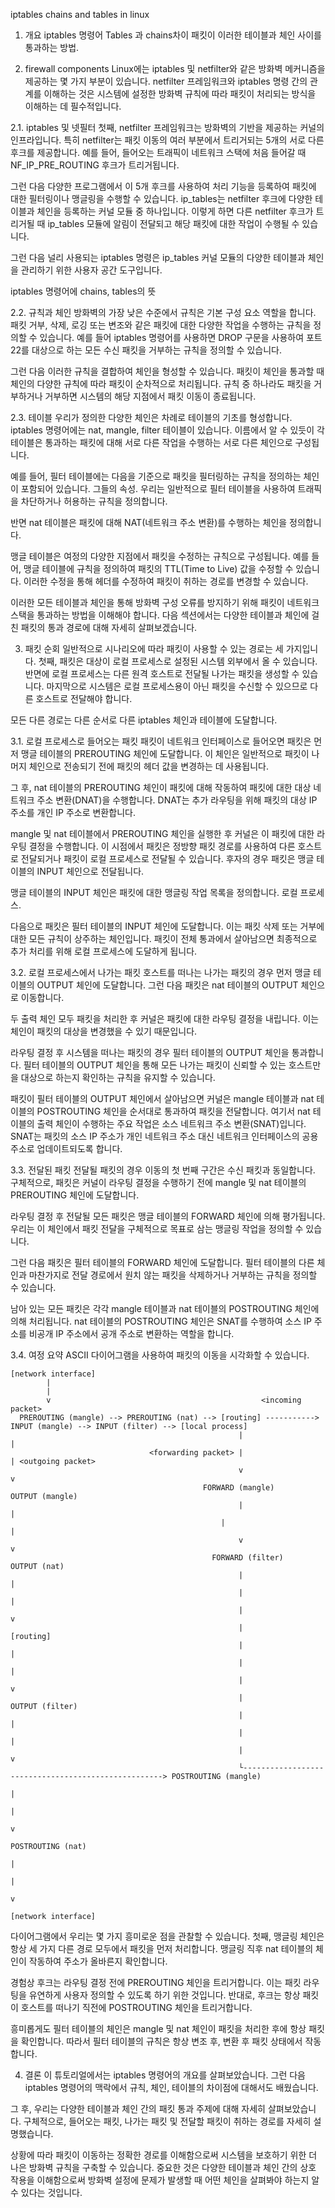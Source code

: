 iptables chains and tables in linux

1. 개요
   iptables 명령어 Tables 과 chains차이
   패킷이 이러한 테이블과 체인 사이를 통과하는 방법.

2. firewall components
   Linux에는 iptables 및 netfilter와 같은 방화벽 메커니즘을 제공하는 몇 가지 부분이 있습니다. netfilter 프레임워크와 iptables 명령 간의 관계를 이해하는 것은 시스템에 설정한 방화벽 규칙에 따라 패킷이 처리되는 방식을 이해하는 데 필수적입니다.

2.1. iptables 및 넷필터
첫째, netfilter 프레임워크는 방화벽의 기반을 제공하는 커널의 인프라입니다. 특히 netfilter는 패킷 이동의 여러 부분에서 트리거되는 5개의 서로 다른 후크를 제공합니다. 예를 들어, 들어오는 트래픽이 네트워크 스택에 처음 들어갈 때 NF_IP_PRE_ROUTING 후크가 트리거됩니다.

그런 다음 다양한 프로그램에서 이 5개 후크를 사용하여 처리 기능을 등록하여 패킷에 대한 필터링이나 맹글링을 수행할 수 있습니다. ip_tables는 netfilter 후크에 다양한 테이블과 체인을 등록하는 커널 모듈 중 하나입니다. 이렇게 하면 다른 netfilter 후크가 트리거될 때 ip_tables 모듈에 알림이 전달되고 해당 패킷에 대한 작업이 수행될 수 있습니다.

그런 다음 널리 사용되는 iptables 명령은 ip_tables 커널 모듈의 다양한 테이블과 체인을 관리하기 위한 사용자 공간 도구입니다.

iptables 명령어에 chains, tables의 뜻

2.2. 규칙과 체인
방화벽의 가장 낮은 수준에서 규칙은 기본 구성 요소 역할을 합니다. 패킷 거부, 삭제, 로깅 또는 변조와 같은 패킷에 대한 다양한 작업을 수행하는 규칙을 정의할 수 있습니다. 예를 들어 iptables 명령어를 사용하면 DROP 구문을 사용하여 포트 22를 대상으로 하는 모든 수신 패킷을 거부하는 규칙을 정의할 수 있습니다.

그런 다음 이러한 규칙을 결합하여 체인을 형성할 수 있습니다. 패킷이 체인을 통과할 때 체인의 다양한 규칙에 따라 패킷이 순차적으로 처리됩니다. 규칙 중 하나라도 패킷을 거부하거나 거부하면 시스템의 해당 지점에서 패킷 이동이 종료됩니다.

2.3. 테이블
우리가 정의한 다양한 체인은 차례로 테이블의 기초를 형성합니다. iptables 명령어에는 nat, mangle, filter 테이블이 있습니다. 이름에서 알 수 있듯이 각 테이블은 통과하는 패킷에 대해 서로 다른 작업을 수행하는 서로 다른 체인으로 구성됩니다.

예를 들어, 필터 테이블에는 다음을 기준으로 패킷을 필터링하는 규칙을 정의하는 체인이 포함되어 있습니다. 그들의 속성. 우리는 일반적으로 필터 테이블을 사용하여 트래픽을 차단하거나 허용하는 규칙을 정의합니다.

반면 nat 테이블은 패킷에 대해 NAT(네트워크 주소 변환)를 수행하는 체인을 정의합니다.

맹글 테이블은 여정의 다양한 지점에서 패킷을 수정하는 규칙으로 구성됩니다. 예를 들어, 맹글 테이블에 규칙을 정의하여 패킷의 TTL(Time to Live) 값을 수정할 수 있습니다. 이러한 수정을 통해 헤더를 수정하여 패킷이 취하는 경로를 변경할 수 있습니다.

이러한 모든 테이블과 체인을 통해 방화벽 구성 오류를 방지하기 위해 패킷이 네트워크 스택을 통과하는 방법을 이해해야 합니다. 다음 섹션에서는 다양한 테이블과 체인에 걸친 패킷의 통과 경로에 대해 자세히 살펴보겠습니다.

3. 패킷 순회
   일반적으로 시나리오에 따라 패킷이 사용할 수 있는 경로는 세 가지입니다. 첫째, 패킷은 대상이 로컬 프로세스로 설정된 시스템 외부에서 올 수 있습니다. 반면에 로컬 프로세스는 다른 원격 호스트로 전달될 나가는 패킷을 생성할 수 있습니다. 마지막으로 시스템은 로컬 프로세스용이 아닌 패킷을 수신할 수 있으므로 다른 호스트로 전달해야 합니다.

모든 다른 경로는 다른 순서로 다른 iptables 체인과 테이블에 도달합니다.

3.1. 로컬 프로세스로 들어오는 패킷
패킷이 네트워크 인터페이스로 들어오면 패킷은 먼저 맹글 테이블의 PREROUTING 체인에 도달합니다. 이 체인은 일반적으로 패킷이 나머지 체인으로 전송되기 전에 패킷의 헤더 값을 변경하는 데 사용됩니다.

그 후, nat 테이블의 PREROUTING 체인이 패킷에 대해 작동하여 패킷에 대한 대상 네트워크 주소 변환(DNAT)을 수행합니다. DNAT는 추가 라우팅을 위해 패킷의 대상 IP 주소를 개인 IP 주소로 변환합니다.

mangle 및 nat 테이블에서 PREROUTING 체인을 실행한 후 커널은 이 패킷에 대한 라우팅 결정을 수행합니다. 이 시점에서 패킷은 정방향 패킷 경로를 사용하여 다른 호스트로 전달되거나 패킷이 로컬 프로세스로 전달될 수 있습니다. 후자의 경우 패킷은 맹글 테이블의 INPUT 체인으로 전달됩니다.

맹글 테이블의 INPUT 체인은 패킷에 대한 맹글링 작업 목록을 정의합니다. 로컬 프로세스.

다음으로 패킷은 필터 테이블의 INPUT 체인에 도달합니다. 이는 패킷 삭제 또는 거부에 대한 모든 규칙이 상주하는 체인입니다. 패킷이 전체 통과에서 살아남으면 최종적으로 추가 처리를 위해 로컬 프로세스에 도달하게 됩니다.

3.2. 로컬 프로세스에서 나가는 패킷
호스트를 떠나는 나가는 패킷의 경우 먼저 맹글 테이블의 OUTPUT 체인에 도달합니다. 그런 다음 패킷은 nat 테이블의 OUTPUT 체인으로 이동합니다.

두 출력 체인 모두 패킷을 처리한 후 커널은 패킷에 대한 라우팅 결정을 내립니다. 이는 체인이 패킷의 대상을 변경했을 수 있기 때문입니다.

라우팅 결정 후 시스템을 떠나는 패킷의 경우 필터 테이블의 OUTPUT 체인을 통과합니다. 필터 테이블의 OUTPUT 체인을 통해 모든 나가는 패킷이 신뢰할 수 있는 호스트만을 대상으로 하는지 확인하는 규칙을 유지할 수 있습니다.

패킷이 필터 테이블의 OUTPUT 체인에서 살아남으면 커널은 mangle 테이블과 nat 테이블의 POSTROUTING 체인을 순서대로 통과하여 패킷을 전달합니다. 여기서 nat 테이블의 출력 체인이 수행하는 주요 작업은 소스 네트워크 주소 변환(SNAT)입니다. SNAT는 패킷의 소스 IP 주소가 개인 네트워크 주소 대신 네트워크 인터페이스의 공용 주소로 업데이트되도록 합니다.

3.3. 전달된 패킷
전달될 패킷의 경우 이동의 첫 번째 구간은 수신 패킷과 동일합니다. 구체적으로, 패킷은 커널이 라우팅 결정을 수행하기 전에 mangle 및 nat 테이블의 PREROUTING 체인에 도달합니다.

라우팅 결정 후 전달될 모든 패킷은 맹글 테이블의 FORWARD 체인에 의해 평가됩니다. 우리는 이 체인에서 패킷 전달을 구체적으로 목표로 삼는 맹글링 작업을 정의할 수 있습니다.

그런 다음 패킷은 필터 테이블의 FORWARD 체인에 도달합니다. 필터 테이블의 다른 체인과 마찬가지로 전달 경로에서 원치 않는 패킷을 삭제하거나 거부하는 규칙을 정의할 수 있습니다.

남아 있는 모든 패킷은 각각 mangle 테이블과 nat 테이블의 POSTROUTING 체인에 의해 처리됩니다. nat 테이블의 POSTROUTING 체인은 SNAT를 수행하여 소스 IP 주소를 비공개 IP 주소에서 공개 주소로 변환하는 역할을 합니다.

3.4. 여정 요약
ASCII 다이어그램을 사용하여 패킷의 이동을 시각화할 수 있습니다.

```
[network interface]
        |
        |
        v                                               <incoming packet>
  PREROUTING (mangle) --> PREROUTING (nat) --> [routing] -----------> INPUT (mangle) --> INPUT (filter) --> [local process]
                                                   |                                                              |
                               <forwarding packet> |                                                              | <outgoing packet>
                                                   v                                                              v
                                           FORWARD (mangle)                                                 OUTPUT (mangle)
                                                   |                                                              |
 	                                           |                                                              |
                                                   v                                                              v
                                             FORWARD (filter)                                                 OUTPUT (nat)
                                                   |                                                              |
                                                   |                                                              |
                                                   |                                                              v
                                                   |                                                           [routing]
                                                   |                                                              |
                                                   |                                                              |
                                                   |                                                              v
                                                   |                                                           OUTPUT (filter)
                                                   |                                                              |
                                                   |                                                              |
                                                   |                                                              v
                                                   └----------------------------------------------------> POSTROUTING (mangle)
                                                                                                                  |
                                                                                                                  |
                                                                                                                  v
                                                                                                            POSTROUTING (nat)
                                                                                                                  |
                                                                                                                  |
                                                                                                                  v
                                                                                                          [network interface]

```

다이어그램에서 우리는 몇 가지 흥미로운 점을 관찰할 수 있습니다. 첫째, 맹글링 체인은 항상 세 가지 다른 경로 모두에서 패킷을 먼저 처리합니다. 맹글링 직후 nat 테이블의 체인이 작동하여 주소가 올바른지 확인합니다.

경험상 후크는 라우팅 결정 전에 PREROUTING 체인을 트리거합니다. 이는 패킷 라우팅을 유연하게 사용자 정의할 수 있도록 하기 위한 것입니다. 반대로, 후크는 항상 패킷이 호스트를 떠나기 직전에 POSTROUTING 체인을 트리거합니다.

흥미롭게도 필터 테이블의 체인은 mangle 및 nat 체인이 패킷을 처리한 후에 항상 패킷을 확인합니다. 따라서 필터 테이블의 규칙은 항상 변조 후, 변환 후 패킷 상태에서 작동합니다.

4. 결론
   이 튜토리얼에서는 iptables 명령어의 개요를 살펴보았습니다. 그런 다음 iptables 명령어의 맥락에서 규칙, 체인, 테이블의 차이점에 대해서도 배웠습니다.

그 후, 우리는 다양한 테이블과 체인 간의 패킷 통과 주제에 대해 자세히 살펴보았습니다. 구체적으로, 들어오는 패킷, 나가는 패킷 및 전달할 패킷이 취하는 경로를 자세히 설명했습니다.

상황에 따라 패킷이 이동하는 정확한 경로를 이해함으로써 시스템을 보호하기 위한 더 나은 방화벽 규칙을 구축할 수 있습니다. 중요한 것은 다양한 테이블과 체인 간의 상호 작용을 이해함으로써 방화벽 설정에 문제가 발생할 때 어떤 체인을 살펴봐야 하는지 알 수 있다는 것입니다.
